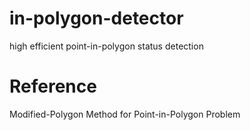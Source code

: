 # in-polygon-detector
high efficient point-in-polygon status detection

# Reference
Modified-Polygon Method for Point-in-Polygon Problem
